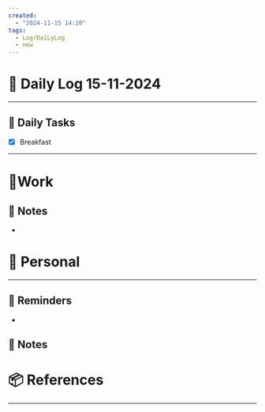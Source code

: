 ```yaml
---
created:
  - "2024-11-15 14:20"
tags:
  - Log/DaiLyLog
  - new
---
```

# 📅 Daily Log  15-11-2024

---

## 🔷 Daily Tasks

- [x] Breakfast

---

# 💼Work

## 🚀 Notes

-

# 👑 Personal

---

## 📕 Reminders

-

## 💬 Notes

# 📦 References

---
